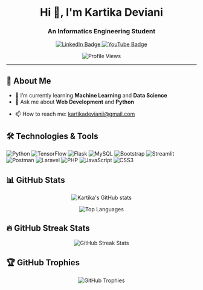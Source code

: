 <h1 align="center">Hi 👋, I'm Kartika Deviani</h1>
<h3 align="center">An Informatics Engineering Student</h3>

<div align="center">
  <a href="https://www.linkedin.com/in/kartika-deviani-35732a225/">
    <img src="https://img.shields.io/badge/LinkedIn-blue?style=for-the-badge&logo=linkedin&logoColor=white" alt="LinkedIn Badge"/>
  </a>
  <a href="https://www.youtube.com/@devliezye">
    <img src="https://img.shields.io/badge/YouTube-red?style=for-the-badge&logo=youtube&logoColor=white" alt="YouTube Badge"/>
  </a>
</div>

<p align="center">
  <img src="https://komarev.com/ghpvc/?username=kartikadev11&color=blue&style=flat-square" alt="Profile Views"/>
</p>

---

## 🌟 About Me

- 🌱 I’m currently learning **Machine Learning** and **Data Science**
- 💬 Ask me about **Web Development** and **Python**
<!-- - 👯 I’m looking to collaborate on **Open Source Projects** -->
- 📫 How to reach me: [kartikadevianii@gmail.com](mailto:kartikadevianii@gmail.com)
<!-- - ⚡ Fun fact: I love playing the guitar and hiking -->

## 🛠️ Technologies & Tools

![Python](https://img.shields.io/badge/-Python-black?style=flat-square&logo=python)
![TensorFlow](https://img.shields.io/badge/-TensorFlow-black?style=flat-square&logo=tensorflow)
![Flask](https://img.shields.io/badge/-Flask-black?style=flat-square&logo=flask)
![MySQL](https://img.shields.io/badge/-MySQL-black?style=flat-square&logo=mysql)
![Bootstrap](https://img.shields.io/badge/-Bootstrap-black?style=flat-square&logo=bootstrap)
![Streamlit](https://img.shields.io/badge/-Streamlit-black?style=flat-square&logo=streamlit)
![Postman](https://img.shields.io/badge/-Postman-black?style=flat-square&logo=postman)
![Laravel](https://img.shields.io/badge/-Laravel-black?style=flat-square&logo=laravel)
![PHP](https://img.shields.io/badge/-PHP-black?style=flat-square&logo=php)
![JavaScript](https://img.shields.io/badge/-JavaScript-black?style=flat-square&logo=javascript)
![CSS3](https://img.shields.io/badge/-CSS3-black?style=flat-square&logo=css3)

## 📊 GitHub Stats

<p align="center">
  <img src="https://github-readme-stats.vercel.app/api?username=kartikadev11&show_icons=true&theme=radical" alt="Kartika's GitHub stats" />
</p>
<p align="center">
  <img src="https://github-readme-stats.vercel.app/api/top-langs/?username=kartikadev11&layout=compact&theme=radical" alt="Top Languages" />
</p>

## 🔥 GitHub Streak Stats

<p align="center">
  <img src="https://github-readme-streak-stats.herokuapp.com/?user=kartikadev11&theme=radical" alt="GitHub Streak Stats" />
</p>

## 🏆 GitHub Trophies

<p align="center">
  <img src="https://github-profile-trophy.vercel.app/?username=kartikadev11&theme=radical" alt="GitHub Trophies" />
</p>
